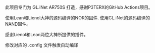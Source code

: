 此项目专门为 GL.iNet AR750S 打造，感谢P3TERX的GitHub Actions项目。

使用Lean和Lienol大神的源码编译的NOR的固件.
使用GL.iNet的源码编译的NAND固件。

感谢Lienol和Lean两位大神所提供的插件。

修改对应的 .config 文件触发自动编译
